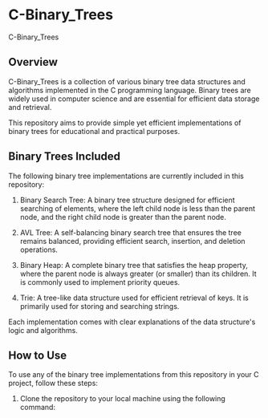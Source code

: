 # C-Binary_Trees

C-Binary_Trees

## Overview

C-Binary_Trees is a collection of various binary tree data structures and algorithms implemented in the C programming language. Binary trees are widely used in computer science and are essential for efficient data storage and retrieval.

This repository aims to provide simple yet efficient implementations of binary trees for educational and practical purposes.

## Binary Trees Included

The following binary tree implementations are currently included in this repository:

1. Binary Search Tree: A binary tree structure designed for efficient searching of elements, where the left child node is less than the parent node, and the right child node is greater than the parent node.

2. AVL Tree: A self-balancing binary search tree that ensures the tree remains balanced, providing efficient search, insertion, and deletion operations.

3. Binary Heap: A complete binary tree that satisfies the heap property, where the parent node is always greater (or smaller) than its children. It is commonly used to implement priority queues.

4. Trie: A tree-like data structure used for efficient retrieval of keys. It is primarily used for storing and searching strings.

Each implementation comes with clear explanations of the data structure's logic and algorithms.

## How to Use

To use any of the binary tree implementations from this repository in your C project, follow these steps:

1. Clone the repository to your local machine using the following command:

